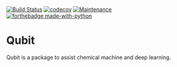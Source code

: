 [![Build Status](https://travis-ci.com/Xergon-sci/qubit.svg?branch=main)](https://travis-ci.com/Xergon-sci/qubit)
[![codecov](https://codecov.io/gh/Xergon-sci/qubit/branch/main/graph/badge.svg?token=WIGI0F5YTX)](undefined)
[![Maintenance](https://img.shields.io/badge/Maintained%3F-yes-green.svg)](https://github.com/Xergon-sci/Qubit/graphs/commit-activity)
[![forthebadge made-with-python](http://ForTheBadge.com/images/badges/made-with-python.svg)](https://www.python.org/)

# Qubit
Qubit is a package to assist chemical machine and deep learning.
